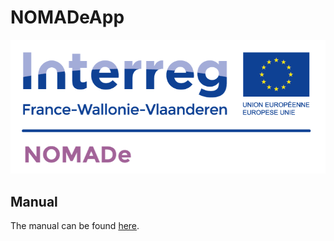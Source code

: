 # NOMADeApp

![NOMADe Logo](https://github.com/MathieuT-dot/NOMADeApp/blob/master/app/src/main/res/drawable/nomade_logo_small.png)

## Manual
The manual can be found [here](NOMADe%20manual%20v4.pdf).
